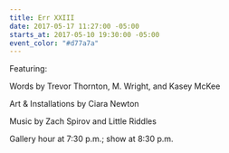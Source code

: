 ```yaml
---
title: Err XXIII
date: 2017-05-17 11:27:00 -05:00
starts_at: 2017-05-10 19:30:00 -05:00
event_color: "#d77a7a"
---
```


Featuring:

Words by Trevor Thornton, M. Wright, and Kasey McKee

Art & Installations by Ciara Newton

Music by Zach Spirov and Little Riddles

Gallery hour at 7:30 p.m.; show at 8:30 p.m.